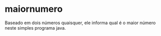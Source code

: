 # maiornumero
Baseado em dois números quaisquer, ele informa qual é o maior número neste simples programa java.
